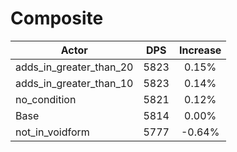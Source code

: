 # Composite
| Actor | DPS | Increase |
|---|:---:|:---:|
|adds_in_greater_than_20|5823|0.15%|
|adds_in_greater_than_10|5823|0.14%|
|no_condition|5821|0.12%|
|Base|5814|0.00%|
|not_in_voidform|5777|-0.64%|
